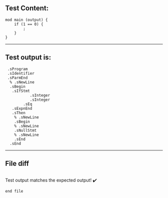 
Test Content: 
-------------------------
```
mod main (output) {
    if (1 == 0) {
        ;
    }
}
```
------------------------
Test output is: 
-------------------------
```
 .sProgram
 .sIdentifier
 .sParmEnd
  % .sNewLine
  .sBegin
   .sIfStmt
           .sInteger
           .sInteger
        .sEq
   .sExpnEnd
   .sThen
    % .sNewLine
    .sBegin
    % .sNewLine
    .sNullStmt
    % .sNewLine
    .sEnd
  .sEnd

```
------------------------

File diff
-------------------------
```diff

```
Test output matches the expected output! :heavy_check_mark:

```
end file
